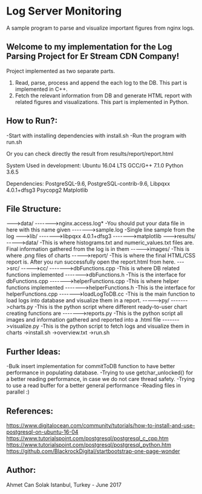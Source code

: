 # Log Server Monitoring
A sample program to parse and visualize important figures from nginx logs.

## Welcome to my implementation for the Log Parsing Project for Er Stream CDN Company!

Project implemented as two separate parts.
1) Read, parse, process and append the each log to the DB. This part is implemented in C++.
2) Fetch the relevant information from DB and generate HTML report with related figures and visualizations. This part is implemented in Python.

## How to Run?:
-Start with installing dependencies with install.sh
-Run the program with run.sh

Or you can check directly the result from results/report/report.html

System Used in development:
Ubuntu 16.04 LTS
GCC/G++ 7.1.0
Python 3.6.5

Dependencies:
PostgreSQL-9.6,
PostgreSQL-contrib-9.6,
Libpqxx 4.0.1+dfsg3
Psycopg2
Matplotlib

## File Structure:
--->data/
------->nginx.access.log*                        -You should put your data file in here with this name given
------->sample.log                               -Single line sample from the log
--->lib/
------->libpqxx 4.0.1+dfsg3
------->matplotlib
--->results/
----->data/                                      -This is where histograms.txt and numeric_values.txt files are. Final information gathered from the log is in them
----->images/                                    -This is where .png files of charts
----->report/                                    -This is where the final HTML/CSS report is. After you run successfully open the report.html from here.
--->src/
----->cc/
------->dbFunctions.cpp                          -This is where DB related functions implemented
------->dbFunctions.h                            -This is the interface for dbFunctions.cpp
------->helperFunctions.cpp                      -This is where helper functions implemented
------->helperFunctions.h                        -This is the interface for helperFunctions.cpp
------->loadLogToDB.cc                           -This is the main function to load logs into database and visualize them in a report.
----->py/
------->charts.py                                -This is the python script where different ready-to-user chart creating functions are
------->reports.py                               -This is the python script all images and information gathered and reported into a .html file
------->visualize.py                             -This is the python script to fetch logs and visualize them in charts
->install.sh
->overview.txt
->run.sh


## Further Ideas:
-Bulk insert implementation for commitToDB function to have better performance in populating database.
-Trying to use getchar_unlocked() for a better reading performance, in case we do not care thread safety.
-Trying to use a read buffer for a better general performance
-Reading files in parallel :)


## References:
https://www.digitalocean.com/community/tutorials/how-to-install-and-use-postgresql-on-ubuntu-16-04
https://www.tutorialspoint.com/postgresql/postgresql_c_cpp.htm
https://www.tutorialspoint.com/postgresql/postgresql_python.htm
https://github.com/BlackrockDigital/startbootstrap-one-page-wonder

## Author:
Ahmet Can Solak
Istanbul, Turkey - June 2017
